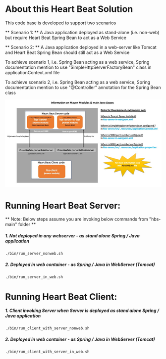 
# About this Heart Beat Solution

This code base is developed to support two scenarios

** Scenario 1: ** A Java application deployed as stand-alone (i.e. non-web) but require Heart Beat Spring Bean to act as a Web Service

** Scenario 2: ** A Java application deployed in a web-server like Tomcat and Heart Beat Spring Bean should still act as a Web Service


To achieve scenario 1, i.e. Spring Bean acting as a web service, Spring documentation mention to use "SimpleHttpServerFactoryBean" class in applicationContext.xml file

To achieve scenario 2, i.e. Spring Bean acting as a web service, Spring documentation mention to use "@Controller" annotation for the Spring Bean class 


![Here is the overall design](Design.jpg)
 

# Running Heart Beat Server:

** Note: Below steps assume you are invoking below commands from "hbs-main" folder **

##### 1. Not deployed in any webserver 		- as stand alone Spring / Java application

	./bin/run_server_nonweb.sh

##### 2. Deployed in web container				- as Spring / Java in WebServer (Tomcat)

	./bin/run_server_in_web.sh


# Running Heart Beat Client:

##### 1. Client invoking Server when Server is deployed as stand alone Spring / Java application

	./bin/run_client_with_server_nonweb.sh

##### 2. Deployed in web container				- as Spring / Java in WebServer (Tomcat)

	./bin/run_client_with_server_in_web.sh


